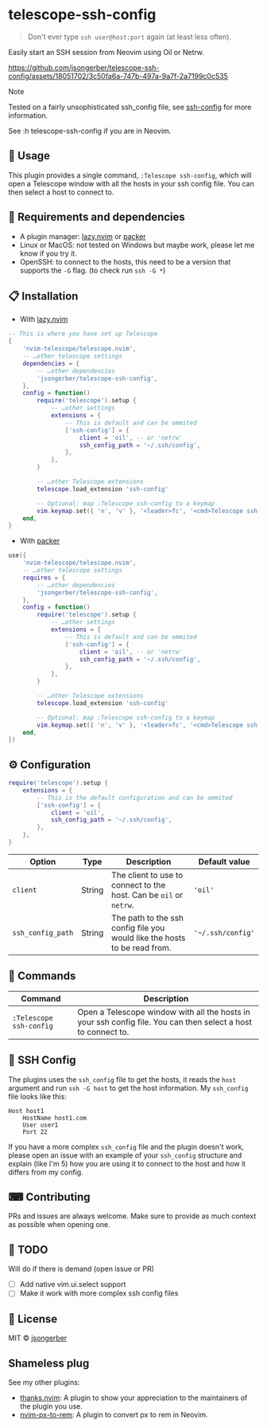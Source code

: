 # telescope-ssh-config

> Don't ever type `ssh user@host:port` again (at least less often).

Easily start an SSH session from Neovim using Oil or Netrw.

https://github.com/jsongerber/telescope-ssh-config/assets/18051702/3c50fa6a-747b-497a-9a7f-2a7199c0c535

> [!NOTE]  
> Tested on a fairly unsophisticated ssh_config file, see [ssh-config](#SSH-Config) for more information.

See :h telescope-ssh-config if you are in Neovim.

## 🚀 Usage

This plugin provides a single command, `:Telescope ssh-config`, which will open a Telescope window with all the hosts in your ssh config file. You can then select a host to connect to.

## 🔧 Requirements and dependencies

-   A plugin manager: [lazy.nvim](https://github.com/folke/lazy.nvim) or [packer](https://github.com/wbthomason/packer.nvim)
-   Linux or MacOS: not tested on Windows but maybe work, please let me know if you try it.
-   OpenSSH: to connect to the hosts, this need to be a version that supports the `-G` flag. (to check run `ssh -G *`)

## 📋 Installation

-   With [lazy.nvim](https://github.com/folke/lazy.nvim)

```lua
-- This is where you have set up Telescope
{
    'nvim-telescope/telescope.nvim',
    -- …other telescope settings
    dependencies = {
        -- …other dependencies
        'jsongerber/telescope-ssh-config',
    },
    config = function()
        require('telescope').setup {
            -- …other settings
            extensions = {
                -- This is default and can be ommited
                ['ssh-config'] = {
                    client = 'oil', -- or 'netrw'
                    ssh_config_path = '~/.ssh/config',
                },
            },
        }

        -- …other Telescope extensions
        telescope.load_extension 'ssh-config'

        -- Optional: map :Telescope ssh-config to a keymap
        vim.keymap.set({ 'n', 'v' }, '<leader>fc', '<cmd>Telescope ssh-config<CR>', { desc = 'Open an ssh connexion' })
    end,
}
```

-   With [packer](https://github.com/wbthomason/packer.nvim)

```lua
use({
    'nvim-telescope/telescope.nvim',
    -- …other telescope settings
    requires = {
        -- …other dependencies
        'jsongerber/telescope-ssh-config',
    },
    config = function()
        require('telescope').setup {
            -- …other settings
            extensions = {
                -- This is default and can be ommited
                ['ssh-config'] = {
                    client = 'oil', -- or 'netrw'
                    ssh_config_path = '~/.ssh/config',
                },
            },
        }

        -- …other Telescope extensions
        telescope.load_extension 'ssh-config'

        -- Optional: map :Telescope ssh-config to a keymap
        vim.keymap.set({ 'n', 'v' }, '<leader>fc', '<cmd>Telescope ssh-config<CR>', { desc = 'Open an ssh connexion' })
    end,
})
```

## ⚙ Configuration

```lua
require('telescope').setup {
    extensions = {
        -- This is the default configuration and can be ommited
        ['ssh-config'] = {
            client = 'oil',
            ssh_config_path = '~/.ssh/config',
        },
    },
}
```

| Option            | Type   | Description                                                               | Default value     |
| ----------------- | ------ | ------------------------------------------------------------------------- | ----------------- |
| `client`          | String | The client to use to connect to the host. Can be `oil` or `netrw`.        | `'oil'`           |
| `ssh_config_path` | String | The path to the ssh config file you would like the hosts to be read from. | `'~/.ssh/config'` |

## 🧰 Commands

| Command                 | Description                                                                                                   |
| ----------------------- | ------------------------------------------------------------------------------------------------------------- |
| `:Telescope ssh-config` | Open a Telescope window with all the hosts in your ssh config file. You can then select a host to connect to. |

## 🚧 SSH Config

The plugins uses the `ssh_config` file to get the hosts, it reads the `host` argument and run `ssh -G host` to get the host information.
My `ssh_config` file looks like this:

```ssh
Host host1
    HostName host1.com
    User user1
    Port 22
```

If you have a more complex `ssh_config` file and the plugin doesn't work, please open an issue with an example of your `ssh_config` structure and explain (like I'm 5) how you are using it to connect to the host and how it differs from my config.

## ⌨ Contributing

PRs and issues are always welcome. Make sure to provide as much context as possible when opening one.

## 📝 TODO

Will do if there is demand (open issue or PR)

-   [ ] Add native vim.ui.select support
-   [ ] Make it work with more complex ssh config files

## 📜 License

MIT © [jsongerber](https://github.com/jsongerber/thanks/blob/master/LICENSE)

## Shameless plug

See my other plugins:

-   [thanks.nvim](https://github.com/jsongerber/thanks.nvim): A plugin to show your appreciation to the maintainers of the plugin you use.
-   [nvim-px-to-rem](https://github.com/jsongerber/nvim-px-to-rem): A plugin to convert px to rem in Neovim.
